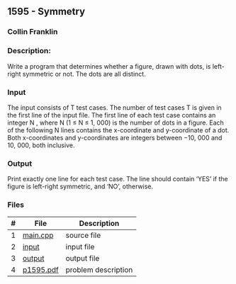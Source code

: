 ## 1595 - Symmetry
### Collin Franklin
### Description:

Write a program that determines whether a figure, drawn with dots, is left-right symmetric or not.
The dots are all distinct.
### Input
The input consists of T test cases. The number of test cases T is given in the first line of the input file.
The first line of each test case contains an integer N , where N (1 ≤ N ≤ 1, 000) is the number of dots
in a figure. Each of the following N lines contains the x-coordinate and y-coordinate of a dot. Both
x-coordinates and y-coordinates are integers between −10, 000 and 10, 000, both inclusive.
### Output
Print exactly one line for each test case. The line should contain ‘YES’ if the figure is left-right symmetric,
and ‘NO’, otherwise.
### Files

|   #   | File                       | Description                                                |
| :---: | -------------------------- | ---------------------------------------------------------- |
|   1   | [main.cpp](./main.cpp)     | source file                                                |
|   2   | [input](./input)           | input file                                                 |
|   3   | [output](./output)         | output file                                                |
|   4   | [p1595.pdf](./p1595.pdf)   | problem description                                        |
